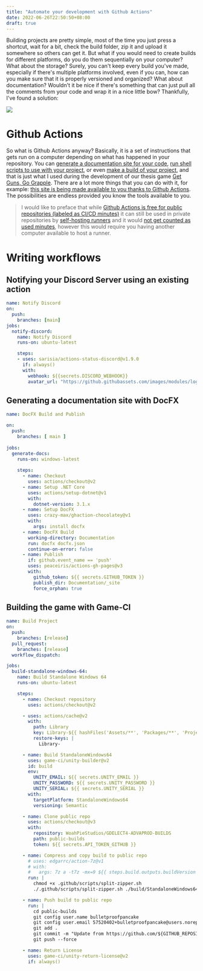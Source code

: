 ```yaml
---
title: "Automate your development with Github Actions"
date: 2022-06-26T22:50:50+08:00
draft: true
---
```


Building projects are pretty simple, most of the time you just press a shortcut, wait for a bit, check the build folder, zip it and upload it somewhere so others can get it. But what if you would need to create builds for different platforms, do you do them sequentially on your computer? What about the storage? Surely, you can't keep every build you've made, especially if there's multiple platforms involved, even if you can, how can you make sure that it is properly versioned and organized? What about documentation? Wouldn't it be nice if there's something that can just pull all the comments from your code and wrap it in a nice little bow? Thankfully, I've found a solution:

![](https://i.imgur.com/tm5ohhh.png)

# Github Actions

So what is Github Actions anyway? Basically, it is a set of instructions that gets run on a computer depending on what has happened in your repository. You can [generate a documentation site for your code](https://dotnet.github.io/docfx/), [run shell scripts to use with your project](https://github.community/t/running-a-bash-script/141584), or even [make a build of your project](https://game.ci/docs/), and that is just what I used during the development of our thesis game [Get Guns, Go Grapple](https://github.com/WoahPieStudios/GDELECT4-ADVAPROD). There are a lot more things that you can do with it, for example: [this site is being made available to you thanks to Github Actions](https://github.com/bulletproofpancake/bulletproofpancake.github.io/actions). The possibilities are endless provided you know the tools available to you.

> I would like to preface that while [Github Actions is free for public repositories (labeled as CI/CD minutes)](https://github.com/pricing) it can still be used in private repositories by [self-hosting runners](https://docs.github.com/en/enterprise-server@3.2/actions/hosting-your-own-runners/about-self-hosted-runners) and it would [not get counted as used minutes](https://github.community/t/does-using-self-hosted-runners-add-to-action-minutes-usage/18281), however this would require you having another computer available to host a runner.

# Writing workflows

## Notifying your Discord Server using an existing action

```yml
name: Notify Discord
on:
  push:
    branches: [main]
jobs:
  notify-discord:
    name: Notify Discord
    runs-on: ubuntu-latest

    steps:
    - uses: sarisia/actions-status-discord@v1.9.0
      if: always()
      with:
        webhook: ${{secrets.DISCORD_WEBHOOK}}
        avatar_url: "https://github.githubassets.com/images/modules/logos_page/GitHub-Mark.png"
```

## Generating a documentation site with DocFX

```yml
name: DocFX Build and Publish

on:
  push:
    branches: [ main ]
    
jobs:
  generate-docs:
    runs-on: windows-latest
    
    steps:
      - name: Checkout
        uses: actions/checkout@v2
      - name: Setup .NET Core
        uses: actions/setup-dotnet@v1
        with:
          dotnet-version: 3.1.x
      - name: Setup DocFX
        uses: crazy-max/ghaction-chocolatey@v1
        with:
          args: install docfx
      - name: DocFX Build
        working-directory: Documentation
        run: docfx docfx.json
        continue-on-error: false
      - name: Publish
        if: github.event_name == 'push'
        uses: peaceiris/actions-gh-pages@v3
        with:
          github_token: ${{ secrets.GITHUB_TOKEN }}
          publish_dir: Documentation/_site
          force_orphan: true
```

## Building the game with Game-CI

```yml
name: Build Project
on:
  push:
    branches: [release]
  pull_request:
    branches: [release]
  workflow_dispatch:

jobs:
  build-standalone-windows-64:
    name: Build Standalone Windows 64
    runs-on: ubuntu-latest

    steps:
      - name: Checkout repository
        uses: actions/checkout@v2

      - uses: actions/cache@v2
        with:
          path: Library
          key: Library-${{ hashFiles('Assets/**', 'Packages/**', 'ProjectSettings/**') }}
          restore-keys: |
            Library-

      - name: Build StandaloneWindows64
        uses: game-ci/unity-builder@v2
        id: build
        env:
          UNITY_EMAIL: ${{ secrets.UNITY_EMAIL }}
          UNITY_PASSWORD: ${{ secrets.UNITY_PASSWORD }}
          UNITY_SERIAL: ${{ secrets.UNITY_SERIAL }}
        with:
          targetPlatform: StandaloneWindows64
          versioning: Semantic

      - name: Clone public repo
        uses: actions/checkout@v3
        with:
          repository: WoahPieStudios/GDELECT4-ADVAPROD-BUILDS
          path: public-builds
          token: ${{ secrets.API_TOKEN_GITHUB }}

      - name: Compress and copy build to public repo
        # uses: edgarrc/action-7z@v1
        # with:
        #   args: 7z a -t7z -mx=9 ${{ steps.build.outputs.buildVersion }}.7z ./build/StandaloneWindows64/*
        run: |
          chmod +x .github/scripts/split-zipper.sh
          ./.github/scripts/split-zipper.sh ./build/StandaloneWindows64 100 public-builds/build/StandaloneWindows64/${{ steps.build.outputs.buildVersion }} ${{ steps.build.outputs.buildVersion }}

      - name: Push build to public repo
        run: |
          cd public-builds
          git config user.name bulletproofpancake
          git config user.email 57520402+bulletproofpancake@users.noreply.github.com
          git add .
          git commit -m "Update from https://github.com/${GITHUB_REPOSITORY}/commit/${GITHUB_SHA}"
          git push --force

      - name: Return License
        uses: game-ci/unity-return-license@v2
        if: always()
```